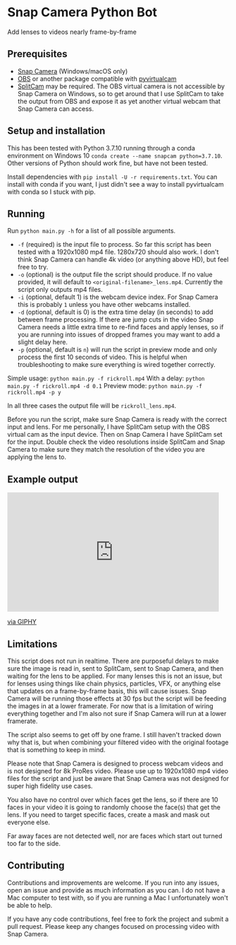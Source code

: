 # Snap Camera Python Bot

Add lenses to videos nearly frame-by-frame

## Prerequisites

- [Snap Camera](https://snapcamera.snapchat.com/) (Windows/macOS only)
- [OBS](https://obsproject.com/) or another package compatible with [pyvirtualcam](https://github.com/letmaik/pyvirtualcam)
- [SplitCam](https://splitcam.com/) may be required. The OBS virtual camera is not accessible by Snap Camera on Windows, so to get around that I use SplitCam to take the output from OBS and expose it as yet another virtual webcam that Snap Camera can access.

## Setup and installation

This has been tested with Python 3.7.10 running through a conda environment on Windows 10 `conda create --name snapcam python=3.7.10`. Other versions of Python should work fine, but have not been tested.

Install dependencies with `pip install -U -r requirements.txt`. You can install with conda if you want, I just didn't see a way to install pyvirtualcam with conda so I stuck with pip.

## Running

Run `python main.py -h` for a list of all possible arguments.

- `-f` (required) is the input file to process. So far this script has been tested with a 1920x1080 mp4 file. 1280x720 should also work. I don't think Snap Camera can handle 4k video (or anything above HD), but feel free to try.
- `-o` (optional) is the output file the script should produce. If no value provided, it will default to `<original-filename>_lens.mp4`. Currently the script only outputs mp4 files.
- `-i` (optional, default 1) is the webcam device index. For Snap Camera this is probably `1` unless you have other webcams installed.
- `-d` (optional, default is 0) is the extra time delay (in seconds) to add between frame processing. If there are jump cuts in the video Snap Camera needs a little extra time to re-find faces and apply lenses, so if you are running into issues of dropped frames you may want to add a slight delay here.
- `-p` (optional, default is `n`) will run the script in preview mode and only process the first 10 seconds of video. This is helpful when troubleshooting to make sure everything is wired together correctly.

Simple usage: `python main.py -f rickroll.mp4`
With a delay: `python main.py -f rickroll.mp4 -d 0.1`
Preview mode: `python main.py -f rickroll.mp4 -p y`

In all three cases the output file will be `rickroll_lens.mp4`.

Before you run the script, make sure Snap Camera is ready with the correct input and lens. For me personally, I have SplitCam setup with the OBS virtual cam as the input device. Then on Snap Camera I have SplitCam set for the input. Double check the video resolutions inside SplitCam and Snap Camera to make sure they match the resolution of the video you are applying the lens to.

## Example output

<iframe src="https://giphy.com/embed/9DV9Tmqsi1ocMfSzkR" width="480" height="270" frameBorder="0" class="giphy-embed" allowFullScreen></iframe><p><a href="https://giphy.com/gifs/9DV9Tmqsi1ocMfSzkR">via GIPHY</a></p>

## Limitations

This script does not run in realtime. There are purposeful delays to make sure the image is read in, sent to SplitCam, sent to Snap Camera, and then waiting for the lens to be applied. For many lenses this is not an issue, but for lenses using things like chain physics, particles, VFX, or anything else that updates on a frame-by-frame basis, this will cause issues. Snap Camera will be running those effects at 30 fps but the script will be feeding the images in at a lower framerate. For now that is a limitation of wiring everything together and I'm also not sure if Snap Camera will run at a lower framerate.

The script also seems to get off by one frame. I still haven't tracked down why that is, but when combining your filtered video with the original footage that is something to keep in mind.

Please note that Snap Camera is designed to process webcam videos and is not designed for 8k ProRes video. Please use up to 1920x1080 mp4 video files for the script and just be aware that Snap Camera was not designed for super high fidelity use cases.

You also have no control over which faces get the lens, so if there are 10 faces in your video it is going to randomly choose the face(s) that get the lens. If you need to target specific faces, create a mask and mask out everyone else.

Far away faces are not detected well, nor are faces which start out turned too far to the side.

## Contributing

Contributions and improvements are welcome. If you run into any issues, open an issue and provide as much information as you can. I do not have a Mac computer to test with, so if you are running a Mac I unfortunately won't be able to help.

If you have any code contributions, feel free to fork the project and submit a pull request. Please keep any changes focused on processing video with Snap Camera.
